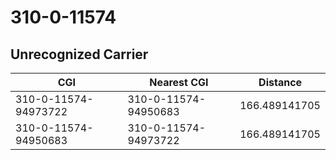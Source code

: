 # 310-0-11574
## Unrecognized Carrier


| CGI | Nearest CGI | Distance |
|-----|-------------|----------|
| 310-0-11574-94973722 | 310-0-11574-94950683 | 166.489141705 |
| 310-0-11574-94950683 | 310-0-11574-94973722 | 166.489141705 |
